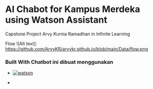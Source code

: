 # AI Chabot for Kampus Merdeka using Watson Assistant
Capstone Project Arvy Kurnia Ramadhan in Infinite Learning 

Flow ![Alt text]: https://github.com/ArvyKR/arvykr.github.io/blob/main/Data/flow.png

### Built With Chatbot ini dibuat menggunakan 

* [![watson][watson]][watson]


* [watson]: https://img.shields.io/badge/watson-assistant-blue
